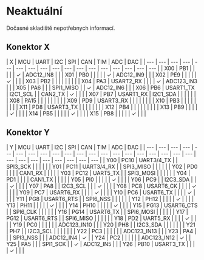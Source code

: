 # Neaktuální

Dočasné skladiště nepotřebnych informací.

## Konektor X

| X | MCU | UART | I2C | SPI | CAN | TIM | ADC | DAC |
| --- | --- | --- | --- | --- | --- | --- | --- | --- | --- | --- | --- | --- | --- | --- | --- | --- |
| X00 | PB1 |  |  |  |  | ✓ | ADC12\_IN8 |  |
| X01 | PB0 |  |  |  |  | ✓ | ADC12\_IN9 |  |
| X02 | PE9 |  |  |  |  | ✓ |  |  |
| X03 | PB2 |  |  |  |  |  |  |  |
| X04 | PA3 | USART2\_RX |  |  |  | ✓ | ADC123\_IN3 |  |
| X05 | PA6 |  |  | SPI1\_MISO |  | ✓ | ADC12\_IN6 |  |
| X06 | PB6 | USART1\_TX | I2C1\_SCL |  | CAN2\_TX | ✓ |  |  |
| X07 | PB7 | USART1\_RX | I2C1\_SDA |  |  |  |  |  |
| X08 | PA15 |  |  |  |  |  |  |  |
| X09 | PD9 | USART3\_RX |  |  |  |  |  |  |
| X10 | PB3 |  |  |  |  |  |  |  |
| X11 | PD8 | USART3\_TX |  |  |  |  |  |  |
| X12 | PB4 |  |  |  |  |  |  |  |
| X13 | PB9 |  |  |  |  | ✓ |  |  |
| X14 | PB5 |  |  |  |  | ✓ |  |  |
| X15 | PB8 |  |  |  |  | ✓ |  |  |

## Konektor Y

| Y | MCU | UART | I2C | SPI | CAN | TIM | ADC | DAC |
| --- | --- | --- | --- | --- | --- | --- | --- | --- | --- | --- | --- | --- | --- | --- | --- | --- | --- | --- | --- | --- | --- | --- | --- | --- | --- | --- | --- |
| Y00 | PC10 | UART3/4\_TX |  | SPI3\_SCK |  |  |  |  |
| Y01 | PC11 | UART3/4\_RX |  | SPI3\_MISO |  |  |  |  |
| Y02 | PD0 |  |  |  | CAN1\_RX |  |  |  |
| Y03 | PC12 | UART5\_TX |  | SPI3\_MOSI |  |  |  |  |
| Y04 | PD1 |  |  |  | CAN1\_TX |  |  |  |
| Y05 | PI0 |  |  |  |  | ✓ |  |  |
| Y06 | PC9 |  | I2C3\_SDA |  |  | ✓ |  |  |
| Y07 | PA8 |  | I2C3\_SCL |  |  | ✓ |  |  |
| Y08 | PC8 | USART6\_CK |  |  |  | ✓ |  |  |
| Y09 | PC7 | USART6\_RX |  |  |  | ✓ |  |  |
| Y10 | PC6 | USART6\_TX |  |  |  | ✓ |  |  |
| Y11 | PG8 | USART6\_RTS |  | SPI6\_NSS |  |  |  |  |
| Y12 | PH12 |  |  |  |  | ✓ |  |  |
| Y13 | PH11 |  |  |  |  | ✓ |  |  |
| Y14 | PH10 |  |  |  |  | ✓ |  |  |
| Y15 | PG13 | USART6\_CTS |  | SPI6\_CLK |  |  |  |  |
| Y16 | PG14 | USART6\_TX |  | SPI6\_MOSI |  |  |  |  |
| Y17 | PG12 | USART6\_RTS |  | SPI6\_MISO |  |  |  |  |
| Y18 | PD2 | UART5\_RX |  |  |  | ✓ |  |  |
| Y19 | PC0 |  |  |  |  |  | ADC123\_IN10 |  |
| Y20 | PH8 |  | I2C3\_SDA |  |  |  |  |  |
| Y21 | PH7 |  | I2C3\_SCL |  |  |  |  |  |
| Y22 | PC3 |  |  |  |  |  | ADC123\_IN13 |  |
| Y23 | PA4 |  |  | SPI3\_NSS |  |  | ADC12\_IN4 | ✓ |
| Y24 | PC2 |  |  |  |  |  | ADC123\_IN12 | ✓ |
| Y25 | PA5 |  |  | SPI1\_SCK |  | ✓ | ADC12\_IN5 |  |
| Y26 | PB10 | USART3\_TX |  |  |  | ✓ |  |  |



